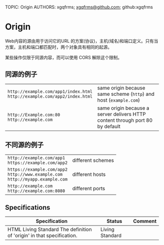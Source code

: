 TOPIC: Origin
AUTHORS: xgqfrms; xgqfrms@github.com; github:xgqfrms

# Origin

Web内容的源由用于访问它的URL 的方案(协议)，主机(域名)和端口定义。只有当方案，主机和端口都匹配时，两个对象具有相同的起源。

某些操作仅限于同源内容，而可以使用 CORS 解除这个限制。

## 同源的例子

|  |  |
| -- | -- |
| `http://example.com/app1/index.html`<br>`http://example.com/app2/index.html` | same origin because same scheme (`http`) and host (`example.com`) |
| `http://Example.com:80`<br>`http://example.com` | same origin because a server delivers HTTP content through port 80 by default |

## 不同源的例子

|  |  |
| -- | -- |
| `http://example.com/app1`<br>`https://example.com/app2` | different schemes |
| `https://example.com/app2`<br>`http://www.example.com`<br>`http://myapp.example.com` | different hosts |
| `http://example.com`<br>`http://example.com:8080` | different ports |

## Specifications

| Specification | Status | Comment |
| -- | -- | -- |
| HTML Living Standard The definition of 'origin' in that specification. | Living Standard |  |
